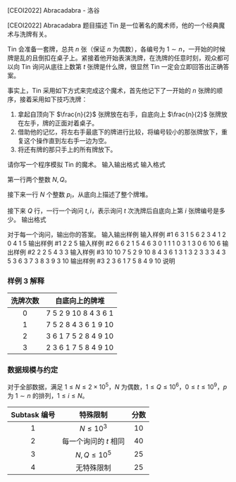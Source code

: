



[CEOI2022] Abracadabra - 洛谷














[CEOI2022] Abracadabra
题目描述
Tin 是一位著名的魔术师，他的一个经典魔术与洗牌有关。

Tin 会准备一套牌，总共 $n$ 张（保证 $n$ 为偶数），各编号为 $1\sim n$，一开始的时候牌是乱的且倒扣在桌子上。紧接着他开始表演洗牌，在洗牌的任意时刻，观众都可以向 Tin 询问从底往上数第 $t$ 张牌是什么牌，很显然 Tin 一定会立即回答出正确答案。

事实上，Tin 采用如下方式来完成这个魔术，首先他记下了一开始的 $n$ 张牌的顺序，接着采用如下技巧洗牌：

1. 拿起自顶向下 $\frac{n}{2}$ 张牌放在右手，自底向上 $\frac{n}{2}$ 张牌放在左手，牌的正面对着桌子。
1. 借助他的记忆，将左右手最底下的牌进行比较，将编号较小的那张牌放下，重复这个操作直到左右手一边为空。
1. 将还有牌的那只手上的所有牌放下。

请你写一个程序模拟 Tin 的魔术。
输入输出格式
输入格式

第一行两个整数 $N,Q$。

接下来一行 $N$ 个整数 $p_i$，从底向上描述了整个牌堆。

接下来 $Q$ 行，一行一个询问 $t,i$，表示询问 $t$ 次洗牌后自底向上第 $i$ 张牌编号是多少。
输出格式

对于每一个询问，输出你的答案。
输入输出样例
输入样例 #1
6 3
1 5 6 2 3 4
1 2
0 4
1 5
输出样例 #1
2
2
5
输入样例 #2
6 6
2 1 5 4 6 3
0 1
1 1
0 3
1 3
0 6
10 6
输出样例 #2
2
2
5
4
3
3
输入样例 #3
10 10
7 5 2 9 10 8 4 3 6 1
3 1
3 2
3 3
3 4
3 5
3 6
3 7
3 8
3 9
3 10
输出样例 #3
2
3
6
1
7
5
8
4
9
10
说明
### 样例 3 解释

| 洗牌次数 |          自底向上的牌堆           |
| :------: | :-----------------------------: |
|   $0$    | $7\ 5\ 2\ 9\ 10\ 8\ 4\ 3\ 6\ 1$ |
|   $1$    | $7\ 5\ 2\ 8\ 4\ 3\ 6\ 1\ 9\ 10$ |
|   $2$    | $3\ 6\ 1\ 7\ 5\ 2\ 8\ 4\ 9\ 10$ |
|   $3$    | $2\ 3\ 6\ 1\ 7\ 5\ 8\ 4\ 9\ 10$ |

### 数据规模与约定

对于全部数据，满足 $1\le N\le 2\times 10^5$，$N$ 为偶数，$1\le Q\le 10^6$，$0\le t\le 10^9$，$p$ 为 $1\sim n$ 的排列，$1\le i\le N$。

| Subtask 编号 |       特殊限制        |   分数   |
| :----------: | :------------------: | :------: |
|   $1$	    |   $N\le 10^3$	    |   $10$   |
|   $2$	    | 每一个询问的 $t$ 相同 | 	$40$ |
|   $3$	    |   $N,Q\le 10^5$	   |   $25$   |
|   $4$	    |      无特殊限制	      |   $25$   |






